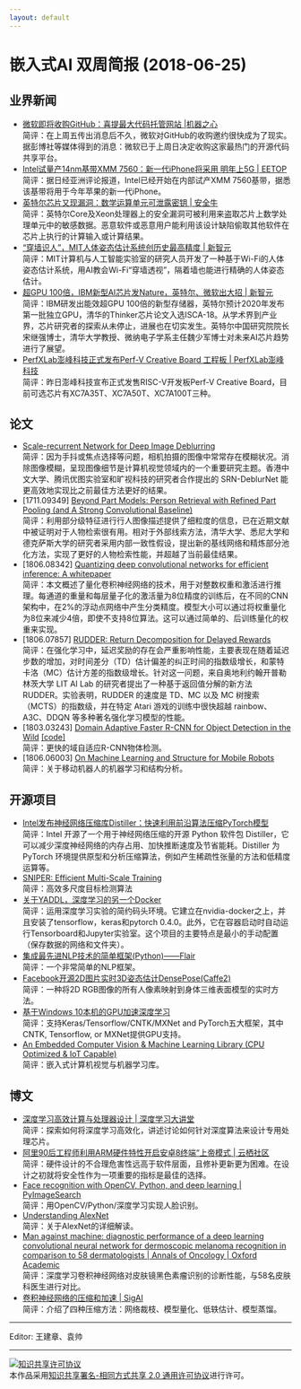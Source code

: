 ```yaml
---
layout: default
---
```


# 嵌入式AI 双周简报 (2018-06-25)

## 业界新闻

- [微软即将收购GitHub：喜提最大代码托管网站 |机器之心](https://mp.weixin.qq.com/s/ODbusCLN0rAj929Fkb3tlQ)<br/>
简评：在上周五传出消息后不久，微软对GitHub的收购邀约很快成为了现实。据彭博社等媒体得到的消息：微软已于上周日决定收购这家最热门的开源代码共享平台。
- [Intel试量产14nm基带XMM 7560：新一代iPhone将采用 明年上5G | EETOP](https://mp.weixin.qq.com/s/Viw5Ax9pPuk77LKsmqXDCA)<br/>
简评：据日经亚洲评论报道，Intel已经开始在内部试产XMM 7560基带，据悉该基带将用于今年苹果的新一代iPhone。
- [英特尔芯片又现漏洞：数学运算单元可泄露密钥 | 安全牛](https://mp.weixin.qq.com/s/SmbXrAsmXEAm2wfvNuW52w)<br/>
简评：英特尔Core及Xeon处理器上的安全漏洞可被利用来盗取芯片上数学处理单元中的敏感数据。恶意软件或恶意用户能利用该设计缺陷偷取其他软件在芯片上执行的计算输入或计算结果。
- [“穿墙识人”，MIT人体姿态估计系统创历史最高精度 | 新智元](https://mp.weixin.qq.com/s/6pNZ8Crs4Lel2C0TlFAc4Q)<br/>
简评：MIT计算机与人工智能实验室的研究人员开发了一种基于Wi-Fi的人体姿态估计系统，用AI教会Wi-Fi“穿墙透视”，隔着墙也能进行精确的人体姿态估计。
- [超GPU 100倍，IBM新型AI芯片发Nature，英特尔、微软出大招 | 新智元](https://mp.weixin.qq.com/s/EHO6D_2jkNfQo-8zB1-rBg)<br />
简评：IBM研发出能效超GPU 100倍的新型存储器，英特尔预计2020年发布第一批独立GPU，清华的Thinker芯片论文入选ISCA-18。从学术界到产业界，芯片研究者的探索从未停止，进展也在切实发生。英特尔中国研究院院长宋继强博士，清华大学教授、微纳电子学系主任魏少军博士对未来AI芯片趋势进行了展望。
- [PerfXLab澎峰科技正式发布Perf-V Creative Board 工程板 | PerfXLab澎峰科技](https://mp.weixin.qq.com/s/8t5sf9Zwvql1tZiAKuivsg)<br/>
简评：昨日澎峰科技宣布正式发售RISC-V开发板Perf-V Creative Board，目前可选芯片有XC7A35T、XC7A50T、XC7A100T三种。

## 论文

- [Scale-recurrent Network for Deep Image Deblurring](http://www.cse.cuhk.edu.hk/leojia/papers/scaledeblur_cvpr18.pdf)<br/>
简评：因为手抖或焦点选择等问题，相机拍摄的图像中常常存在模糊状况。消除图像模糊，呈现图像细节是计算机视觉领域内的一个重要研究主题。香港中文大学、腾讯优图实验室和旷视科技的研究者合作提出的 SRN-DeblurNet 能更高效地实现比之前最佳方法更好的结果。
- [1711.09349] [Beyond Part Models: Person Retrieval with Refined Part Pooling (and A Strong Convolutional Baseline)](https://arxiv.org/pdf/1711.09349.pdf)<br/>
简评：利用部分级特征进行行人图像描述提供了细粒度的信息，已在近期文献中被证明对于人物检索很有用。相对于外部线索方法，清华大学、悉尼大学和德克萨斯大学的研究者采用内部一致性假设，提出新的基线网络和精炼部分池化方法，实现了更好的人物检索性能，并超越了当前最佳结果。
- [1806.08342] [Quantizing deep convolutional networks for efficient inference: A whitepaper](https://arxiv.org/abs/1806.08342)<br/>
简评：本文概述了量化卷积神经网络的技术，用于对整数权重和激活进行推理。每通道的重量和每层量子化的激活量为8位精度的训练后，在不同的CNN架构中，在2%的浮动点网络中产生分类精度。模型大小可以通过将权重量化为8位来减少4倍，即使不支持8位算法。这可以通过简单的、后训练量化的权重来实现。
- [1806.07857] [RUDDER: Return Decomposition for Delayed Rewards](https://arxiv.org/abs/1806.07857)<br/>
简评：在强化学习中，延迟奖励的存在会严重影响性能，主要表现在随着延迟步数的增加，对时间差分（TD）估计偏差的纠正时间的指数级增长，和蒙特卡洛（MC）估计方差的指数级增长。针对这一问题，来自奥地利约翰开普勒林茨大学 LIT AI Lab 的研究者提出了一种基于返回值分解的新方法 RUDDER。实验表明，RUDDER 的速度是 TD、MC 以及 MC 树搜索（MCTS）的指数级，并在特定 Atari 游戏的训练中很快超越 rainbow、A3C、DDQN 等多种著名强化学习模型的性能。
- [1803.03243] [Domain Adaptive Faster R-CNN for Object Detection in the Wild](https://arxiv.org/abs/1803.03243) [[code]](https://github.com/yuhuayc/da-faster-rcnn)<br/>
简评：更快的域自适应R-CNN物体检测。
- [1806.06003] [On Machine Learning and Structure for Mobile Robots](https://arxiv.org/abs/1806.06003)<br/>
简评：关于移动机器人的机器学习和结构分析。


## 开源项目

- [Intel发布神经网络压缩库Distiller：快速利用前沿算法压缩PyTorch模型](https://github.com/NervanaSystems/distiller/)<br/>
简评：Intel 开源了一个用于神经网络压缩的开源 Python 软件包 Distiller，它可以减少深度神经网络的内存占用、加快推断速度及节省能耗。Distiller 为 PyTorch 环境提供原型和分析压缩算法，例如产生稀疏性张量的方法和低精度运算等。
- [SNIPER: Efficient Multi-Scale Training](https://github.com/mahyarnajibi/SNIPER)<br/>
简评：高效多尺度目标检测算法
- [关于YADDL，深度学习的另一个Docker](https://github.com/lext/deep_docker)<br/>
简评：运用深度学习实验的简约码头环境。它建立在nvidia-docker之上，并且安装了tensorflow，keras和pytorch 0.4.0。此外，它在容器启动时自动运行Tensorboard和Jupyter实验室。这个项目的主要特点是最小的手动配置（保存数据的网络和文件夹）。
- [集成最先进NLP技术的简单框架(Python)——Flair](https://github.com/zalandoresearch/flair)<br/>
简评：一个非常简单的NLP框架。
- [Facebook开源2D图片实时3D姿态估计DensePose(Caffe2)](https://github.com/facebookresearch/DensePose)<br/>
简评：一种将2D RGB图像的所有人像素映射到身体三维表面模型的实时方法。
- [基于Windows 10本机的GPU加速深度学习](https://github.com/philferriere/dlwin)<br/>
简评：支持Keras/Tensorflow/CNTK/MXNet and PyTorch五大框架，其中CNTK, Tensorflow, or MXNet提供GPU支持。
- [An Embedded Computer Vision & Machine Learning Library (CPU Optimized & IoT Capable)](https://github.com/symisc/sod)<br/>
简评：嵌入式计算机视觉与机器学习库。

## 博文
- [深度学习高效计算与处理器设计 | 深度学习大讲堂](https://mp.weixin.qq.com/s/-V6hlZAKp1vuARSibZDBQQ)<br/>
简评：探索如何将深度学习高效化，讲述讨论如何针对深度算法来设计专用处理芯片。
- [阿里90后工程师利用ARM硬件特性开启安卓8终端“上帝模式 | 云栖社区](https://mp.weixin.qq.com/s/XDKA03vKneXgl4IAFC1jdg)<br/>
简评：硬件设计的不合理危害性远高于软件层面，且修补更新更为困难。在设计之初就将安全性作为一项重要的指标是最佳的选择。
- [Face recognition with OpenCV, Python, and deep learning | PyImageSearch](https://www.pyimagesearch.com/2018/06/18/face-recognition-with-opencv-python-and-deep-learning/)<br/>
简评：用OpenCV/Python/深度学习实现人脸识别。
- [Understanding AlexNet](https://www.learnopencv.com/understanding-alexnet/)<br/>
简评：关于AlexNet的详细解读。
- [Man against machine: diagnostic performance of a deep learning convolutional neural network for dermoscopic melanoma recognition in comparison to 58 dermatologists | Annals of Oncology | Oxford Academic](https://academic.oup.com/annonc/advance-article-abstract/doi/10.1093/annonc/mdy166/5004443?redirectedFrom=fulltext)<br/>
简评：深度学习卷积神经网络对皮肤镜黑色素瘤识别的诊断性能，与58名皮肤科医生进行对比。
- [卷积神经网络的压缩和加速 | SigAI](https://mp.weixin.qq.com/s/_kI-eMFKiL4pvDoXqqukBw)<br/>
简评：介绍了四种压缩方法：网络裁枝、模型量化、低轶估计、模型蒸馏。
----

Editor: 王建章、袁帅

----

<a rel="license" href="http://creativecommons.org/licenses/by-sa/2.0/"><img alt="知识共享许可协议" style="border-width:0" src="https://i.creativecommons.org/l/by-sa/2.0/88x31.png" /></a><br />本作品采用<a rel="license" href="http://creativecommons.org/licenses/by-sa/2.0/">知识共享署名-相同方式共享 2.0 通用许可协议</a>进行许可。
